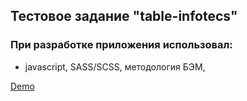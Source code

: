 
## Тестовое задание "table-infotecs"
### При разработке приложения использовал:
* javascript, SASS/SCSS, методология БЭМ, 
<p><a href="https://transcendent-kringle-c01186.netlify.app/">Demo</a></p>
